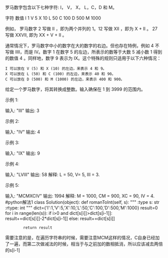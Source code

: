 罗马数字包含以下七种字符: I， V， X， L，C，D 和 M。

字符          数值
I             1
V             5
X             10
L             50
C             100
D             500
M             1000

例如， 罗马数字 2 写做 II ，即为两个并列的 1。12 写做 XII ，即为 X + II 。 27 写做  XXVII, 即为 XX + V + II 。

通常情况下，罗马数字中小的数字在大的数字的右边。但也存在特例，例如 4 不写做 IIII，而是 IV。数字 1 在数字 5 的左边，所表示的数等于大数 5 减小数 1 得到的数值 4 。同样地，数字 9 表示为 IX。这个特殊的规则只适用于以下六种情况：


	I 可以放在 V (5) 和 X (10) 的左边，来表示 4 和 9。
	X 可以放在 L (50) 和 C (100) 的左边，来表示 40 和 90。 
	C 可以放在 D (500) 和 M (1000) 的左边，来表示 400 和 900。


给定一个罗马数字，将其转换成整数。输入确保在 1 到 3999 的范围内。

示例 1:

输入: "III"
输出: 3

示例 2:

输入: "IV"
输出: 4

示例 3:

输入: "IX"
输出: 9

示例 4:

输入: "LVIII"
输出: 58
解释: L = 50, V= 5, III = 3.


示例 5:

输入: "MCMXCIV"
输出: 1994
解释: M = 1000, CM = 900, XC = 90, IV = 4.
#python解法1
	class Solution(object):
	    def romanToInt(self, s):
	        """
	        :type s: str
	        :rtype: int
	        """
	        dict={'I':1,'V':5,'X':10,'L':50,'C':100,'D':500,'M':1000}
	        result=0
	        for i in range(len(s)):
	            if i>0 and dict[s[i]]>dict[s[i-1]]:
	                result+=dict[s[i]]-2*dict[s[i-1]]
	            else:
	                result+=dict[s[i]]
	                
	        return result



需要注意的是，在遍历字符串的时候，需要注意MCM这样的情况，C自身已经加了一遍，而第二次做减法的时候，相当于与之前加的数相抵消，所以应该减去两倍的s[i-1]